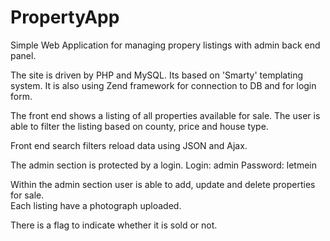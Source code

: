 PropertyApp
===========

Simple Web Application for managing propery listings with admin back end panel. 

The site is driven by PHP and MySQL.
Its based on 'Smarty' templating system.
It is also using Zend framework for connection to DB and for login form.

The front end shows a listing of all properties available for sale. 
The user is able to filter the listing based on county, price and house type. 

Front end search filters reload data using JSON and Ajax. 

The admin section is protected by a login. 
Login: admin
Password: letmein

Within the admin section user is able to add, update and delete properties for sale.  
Each listing have a photograph uploaded. 

There is a flag to indicate whether it is sold or not. 




